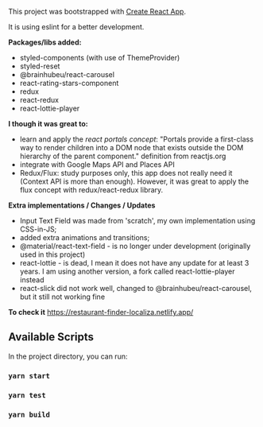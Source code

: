 This project was bootstrapped with [Create React App](https://github.com/facebook/create-react-app).

It is using eslint for a better development.

**Packages/libs added:**
- styled-components (with use of ThemeProvider)
- styled-reset
- @brainhubeu/react-carousel
- react-rating-stars-component
- redux
- react-redux
- react-lottie-player

**I though it was great to:**
- learn and apply the *react portals concept*: "Portals provide a first-class way to render children into a DOM node that exists outside the DOM hierarchy of the parent component." definition from reactjs.org
- integrate with Google Maps API and Places API
- Redux/Flux: study purposes only, this app does not really need it (Context API is more than enough). However, it was great to apply the flux concept with redux/react-redux library. 

**Extra implementations / Changes / Updates**
- Input Text Field was made from 'scratch', my own implementation using CSS-in-JS;
- added extra animations and transitions;
- @material/react-text-field - is no longer under development (originally used in this project)
- react-lottie - is dead, I mean it does not have any update for at least 3 years. I am using another version, a fork called react-lottie-player instead
- react-slick did not work well, changed to @brainhubeu/react-carousel, but it still not working fine

**To check it**
https://restaurant-finder-localiza.netlify.app/

## Available Scripts

In the project directory, you can run:

### `yarn start`
### `yarn test`
### `yarn build`
